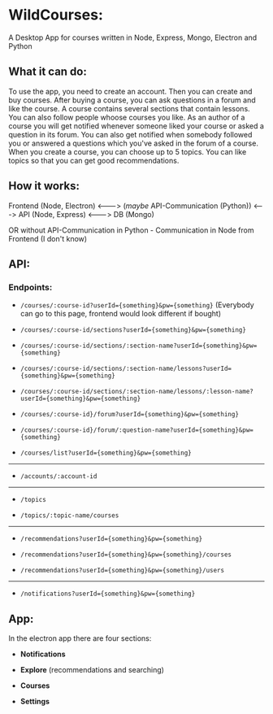 # WildCourses:

A Desktop App for courses written in Node, Express, Mongo, Electron and Python

## What it can do:

To use the app, you need to create an account. Then you can create and buy courses.
After buying a course, you can ask questions in a forum and like the course.
A course contains several sections that contain lessons. You can also follow people
whoose courses you like. As an author of a course you will get notified whenever
someone liked your course or asked a question in its forum. You can also get notified
when somebody followed you or answered a questions which you've asked in the forum of a course.
When you create a course, you can choose up to 5 topics. You can like topics so that you
can get good recommendations.

## How it works:

Frontend (Node, Electron) <---> (*maybe* API-Communication (Python)) <---> API (Node, Express) <---> DB (Mongo)

OR without API-Communication in Python - Communication in Node from Frontend (I don't know)

## API:

### Endpoints:

- ```/courses/:course-id?userId={something}&pw={something}``` (Everybody can go to this page, frontend would look different if bought)

- ```/courses/:course-id/sections?userId={something}&pw={something}```

- ```/courses/:course-id/sections/:section-name?userId={something}&pw={something}```

- ```/courses/:course-id/sections/:section-name/lessons?userId={something}&pw={something}```

- ```/courses/:course-id/sections/:section-name/lessons/:lesson-name?userId={something}&pw={something}```

- ```/courses/:course-id}/forum?userId={something}&pw={something}```

- ```/courses/:course-id}/forum/:question-name?userId={something}&pw={something}```

- ```/courses/list?userId={something}&pw={something}```

-----------

- ```/accounts/:account-id```

-----------

- ```/topics```

- ```/topics/:topic-name/courses```

-----------

- ```/recommendations?userId={something}&pw={something}```

- ```/recommendations?userId={something}&pw={something}/courses```

- ```/recommendations?userId={something}&pw={something}/users```

-----------

- ```/notifications?userId={something}&pw={something}```

## App:

In the electron app there are four sections:

- **Notifications**

- **Explore** (recommendations and searching)

- **Courses**

- **Settings**
